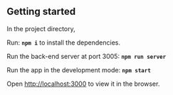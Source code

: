 ## Getting started

In the project directory,

Run: **`npm i`** to install the dependencies.

Run the back-end server at port 3005: **`npm run server`**

Run the app in the development mode: **`npm start`**

Open [http://localhost:3000](http://localhost:3000) to view it in the browser.
